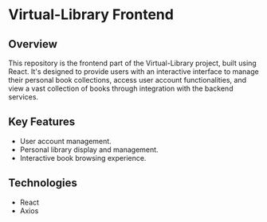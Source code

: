 # Virtual-Library Frontend

## Overview

This repository is the frontend part of the Virtual-Library project, built using React. It's designed to provide users with an interactive interface to manage their personal book collections, access user account functionalities, and view a vast collection of books through integration with the backend services.

## Key Features

- User account management.
- Personal library display and management.
- Interactive book browsing experience.

## Technologies

- React
- Axios
